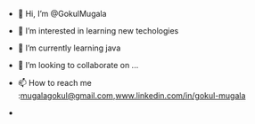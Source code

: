 - 👋 Hi, I’m @GokulMugala
- 👀 I’m interested in learning new techologies
- 🌱 I’m currently learning java 
- 💞️ I’m looking to collaborate on ...
- 📫 How to reach me :mugalagokul@gmail.com,www.linkedin.com/in/gokul-mugala


-                     





<!---
GokulMugala/GokulMugala is a ✨ special ✨ repository because its `README.md` (this file) appears on your GitHub profile.
You can click the Preview link to take a look at your changes.
--->
